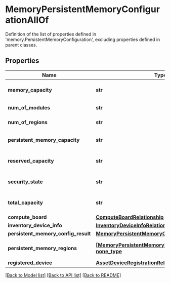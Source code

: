 # MemoryPersistentMemoryConfigurationAllOf

Definition of the list of properties defined in 'memory.PersistentMemoryConfiguration', excluding properties defined in parent classes.
## Properties
Name | Type | Description | Notes
------------ | ------------- | ------------- | -------------
**memory_capacity** | **str** | Memory capacity in GiB of a Persistent Memory configuration on a server. | [optional] [readonly] 
**num_of_modules** | **str** | Number of Persistent Memory Modules on a server. | [optional] [readonly] 
**num_of_regions** | **str** | Number of Persistent Memory Regions on a server. | [optional] [readonly] 
**persistent_memory_capacity** | **str** | Persistent memory capacity in GiB of a Persistent Memory configuration on a server. | [optional] [readonly] 
**reserved_capacity** | **str** | Reserved capacity in GiB of a Persistent Memory configuration on a server. | [optional] [readonly] 
**security_state** | **str** | Collective security state of all Persistent Memory modules on a server. | [optional] [readonly] 
**total_capacity** | **str** | Total capacity in GiB of a Persistent Memory configuration on a server. | [optional] [readonly] 
**compute_board** | [**ComputeBoardRelationship**](ComputeBoardRelationship.md) |  | [optional] 
**inventory_device_info** | [**InventoryDeviceInfoRelationship**](InventoryDeviceInfoRelationship.md) |  | [optional] 
**persistent_memory_config_result** | [**MemoryPersistentMemoryConfigResultRelationship**](MemoryPersistentMemoryConfigResultRelationship.md) |  | [optional] 
**persistent_memory_regions** | [**[MemoryPersistentMemoryRegionRelationship], none_type**](MemoryPersistentMemoryRegionRelationship.md) | An array of relationships to memoryPersistentMemoryRegion resources. | [optional] [readonly] 
**registered_device** | [**AssetDeviceRegistrationRelationship**](AssetDeviceRegistrationRelationship.md) |  | [optional] 

[[Back to Model list]](../README.md#documentation-for-models) [[Back to API list]](../README.md#documentation-for-api-endpoints) [[Back to README]](../README.md)



